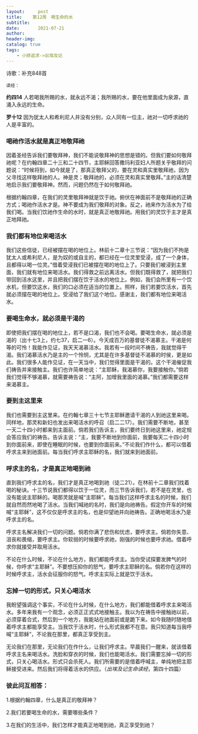 ```yaml
---
layout:     post
title:    第12周　喝生命的水
subtitle:   
date:       2021-07-21
author:     
header-img: 
catalog: true
tags:
    - 小排追求->出埃及记
---
```


诗歌：补充848首

`读经：`

**约四14**	人若喝我所赐的水，就永远不渴；我所赐的水，要在他里面成为泉源，直涌入永远的生命。

**罗十12**	因为犹太人和希利尼人并没有分别，众人同有一位主，祂对一切呼求祂的人是丰富的。

### **喝祂作活水就是真正地敬拜祂**

因着圣经告诉我们要敬拜神，我们不能说敬拜神的思想是错的。但我们要如何敬拜祂呢？在约翰四章二十三和二十四节，主耶稣回答撒玛利亚妇人所题关乎敬拜的问题说：“时候将到，如今就是了，那真正敬拜父的，要在灵和真实里敬拜祂，因为父寻找这样敬拜祂的人。神是灵；敬拜祂的，必须在灵和真实里敬拜。”主的话清楚地启示我们要敬拜神。然而，问题仍然在于如何敬拜祂。

根据约翰四章，在我们的灵里敬拜神就是饮于祂。俯伏在神面前不是敬拜祂的正确方式；喝祂作活水才是。神不要成为我们敬拜的对象。反之，祂来作为活水为了给我们喝。当我们饮祂作生命的水时，就是真正地敬拜祂。用我们的灵饮于主才是真正地拜祂。

### **我们都有地位来喝活水**

我们这些信徒，已经被摆在喝的地位上。林前十二章十三节说：“因为我们不拘是犹太人或希利尼人，是为奴的或自主的，都已经在一位灵里受浸，成了一个身体，且都得以喝一位灵。”借着受浸我们已被摆在喝的地位上了。只要我们被浸到主里面，我们就有地位来喝活水。我们得救之前远离活水。但我们既得救了，就把我们带回到活水这里，并且把我们摆在饮于活水的地位上。例如，我们会所里有一个饮水机，但要饮这水，我们的口必须在适当的位置上。照样，我们若要饮活水，首先就必须摆在喝的地位上。受浸给了我们这个地位。感谢主，我们都有地位来喝活水。

### **要喝生命水，就必须是干渴的**

即使把我们摆在喝的地位上，若不是口渴，我们也不会喝。要喝生命水，就必须是渴的（出十七3上，约七37，启二一6）。今天成百万的基督徒不渴慕主。干渴是何等的可怜！我能作见证，我天天渴慕活水。我若有一段时间不祷告，我就觉得干渴。我们渴慕活水乃是主的一个怜悯，尤其是在许多基督徒不渴慕的时侯，更是如此。我们很多人能作见证，在一天当中，我们觉得里面是干渴的。这个干渴催促我们祷告并来接触主。我们也许简单地说：“主耶稣，我渴慕你，我要接触你。”倘若我们觉得不够渴慕，就需要祷告说：“主阿，加增我里面的渴慕。”我们都需要这样来渴慕主。

### **要到主这里来**

我们也需要到主这里来。在约翰七章三十七节主耶稣邀请干渴的人到祂这里来喝。同样地，那灵和新妇也发出来喝活水的呼召（启二二17）。我们需要不断地，甚至一天二十四小时都来到主面前。倘若我们告诉主，我们要终日到祂这里来，祂定规会答应我们的祷告。告诉主说：“主，我要不断地到你面前，我要每天二十四小时到你面前来，即使在睡眠的时候，也要到你面前来。”不论我们作什么，都可以借着呼求主来到祂面前。每当我们呼求主耶稣的名，我们就来到祂面前。

### **呼求主的名，才是真正地喝到祂**

直到我们呼求主的名，我们才是真正地喝到祂（徒二21）。在林前十二章我们找着喝的秘诀。十三节说我们都得以饮于一位灵，而三节告诉我们，若不是在灵里，也没有能说主耶稣的。喝那灵就是喊“主耶稣”。每当我们这样呼求主名的时候，我们就自然而然地喝了活水。当我们喊祂的名时，我们是向祂祷告。假定你开车的时候喊“主耶稣”，这不仅仅是呼求主的名，也是仰望祂并向祂祷告。正确地喝活水乃是呼求主的名。

呼求主名解决我们一切的问题。倘若你满了悲伤和忧虑，要呼求主。倘若你失意、沮丧和畏缩，要呼求主。你软弱的时候要呼求祂，刚强的时候也要呼求祂。借着呼求你就接受并取用活水。

不论在什么时候，不论在什么地方，我们都能呼求主。当你受试探要发脾气的时候，你呼求“主耶稣”。不要想压抑你的怒气，要呼求主耶稣的名。倘若你在这样的时候呼求主，活水会征服你的怒气。呼求主实际上就是饮于活水。

### **忘掉一切的形式，只关心喝活水**

我盼望强调这个事实，不论在什么时候，在什么地方，我们都能借着呼求主来喝活水。多年来我有一个观念，必须正正式式地接触主。我以为在祷告中接触祂以前，必须穿着合式，然后到一个地方，我能站在祂面前或是跪下来。如今我随时随地借着呼求主都能享受主。当我饮于活水时，什么形式我都不在意。我只知道每当我呼喊“主耶稣”，不论我在那里，都真正享受到主。

无论我们在那里，无论我们在作什么，让我们呼求主。早晨我们一醒来，就该借着呼求主名来喝活水。洗脸和穿衣的时候，我们也能喝活水。我们需要忘掉一切的形式，只关心喝活水。形式只会杀死人。我们所需要的是借着呼喊主，单纯地把主耶稣接受进来。然后我们将得着活水的供应。（*出埃及记生命读经*，第四十四篇）



### **彼此问互相答：**

1.根据约翰四章，什么是真正的敬拜神？

2.我们若要喝生命的水，需要哪些条件？

3.在我们的生活中，我们怎样才能真正地喝到祂，真正享受到祂？